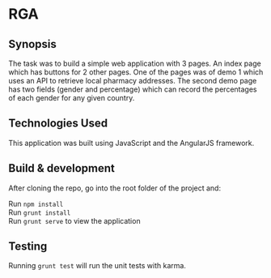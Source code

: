 # RGA

## Synopsis

The task was to build a simple web application with 3 pages. An index page which has buttons for 2 other pages. One of the pages was of demo 1 which uses an API to retrieve local pharmacy addresses. The second demo page has two fields (gender and percentage) which can record the percentages of each gender for any given country.

## Technologies Used

This application was built using JavaScript and the AngularJS framework.

## Build & development

After cloning the repo, go into the root folder of the project and:

Run `npm install`<br>
Run `grunt install`<br>
Run `grunt serve` to view the application

## Testing

Running `grunt test` will run the unit tests with karma.
